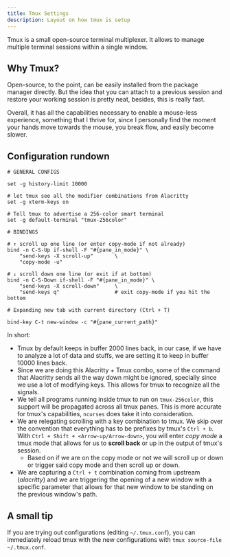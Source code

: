 ```yaml
---
title: Tmux Settings
description: Layout on how tmux is setup 
---
```


Tmux is a small open-source terminal multiplexer. It allows to manage multiple 
terminal sessions within a single window.

## Why Tmux?

Open-source, to the point, can be easily installed from the package manager directly. 
But the idea that you can attach to a previous session and restore your working 
session is pretty neat, besides, this is really fast.

Overall, it has all the capabilities necessary to enable a mouse-less experience, 
something that I thrive for, since I personally find the moment your hands move 
towards the mouse, you break flow, and easily become slower.

## Configuration rundown

```
# GENERAL CONFIGS

set -g history-limit 10000

# let tmux see all the modifier combinations from Alacritty
set -g xterm-keys on

# Tell tmux to advertise a 256-color smart terminal
set -g default-terminal "tmux-256color"

# BINDINGS

# ↑ scroll up one line (or enter copy-mode if not already)
bind -n C-S-Up if-shell -F "#{pane_in_mode}" \
    "send-keys -X scroll-up"       \
    "copy-mode -u"

# ↓ scroll down one line (or exit if at bottom)
bind -n C-S-Down if-shell -F "#{pane_in_mode}" \
    "send-keys -X scroll-down"     \
    "send-keys q"                  # exit copy-mode if you hit the bottom

# Expanding new tab with current directory (Ctrl + T)

bind-key C-t new-window -c "#{pane_current_path}"
```

In short:

- Tmux by default keeps in buffer 2000 lines back, in our case, if we have to analyze 
a lot of data and stuffs, we are setting it to keep in buffer 10000 lines back.
- Since we are doing this Alacritty + Tmux combo, some of the command that Alacritty 
sends all the way down might be ignored, specially since we use a lot of modifying 
keys. This allows for tmux to recognize all the signals.
- We tell all programs running inside tmux to run on `tmux-256color`, this support 
will be propagated across all tmux panes. This is more accurate for tmux's capabilities, 
`ncurses` does take it into consideration.
- We are relegating scrolling with a key combination to tmux. We skip over the convention 
that everything has to be prefixes by tmux's `Ctrl + b`. With `Ctrl + Shift + <Arrow-up/Arrow-down>`, 
you will enter _copy mode_ a tmux mode that allows for us to **scroll back** or up in the 
output of tmux's session.
    - Based on if we are on the copy mode or not we will scroll up or down or trigger 
    said copy mode and then scroll up or down.
- We are capturing a `Ctrl + t` combination coming from upstream (_alacritty_) and 
we are triggering the opening of a new window with a specific parameter that allows 
for that new window to be standing on the previous window's path.

## A small tip

If you are trying out configurations (editing `~/.tmux.conf`), you can immediately 
reload tmux with the new configurations with `tmux source-file ~/.tmux.conf`.